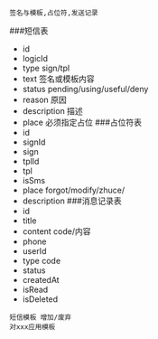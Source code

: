 ```
签名与模板,占位符,发送记录
```
###短信表
- id
- logicId 
- type sign/tpl
- text 签名或模板内容
- status pending/using/useful/deny
- reason 原因
- description 描述
- place 必须指定占位
###占位符表
- id
- signId
- sign
- tplId
- tpl
- isSms
- place forgot/modify/zhuce/
- description
###消息记录表
- id
- title
- content code/内容
- phone 
- userId
- type code
- status 
- createdAt 
- isRead 
- isDeleted
```
短信模板 增加/废弃
对xxx应用模板
```